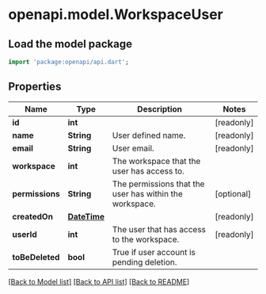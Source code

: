 # openapi.model.WorkspaceUser

## Load the model package
```dart
import 'package:openapi/api.dart';
```

## Properties
Name | Type | Description | Notes
------------ | ------------- | ------------- | -------------
**id** | **int** |  | [readonly] 
**name** | **String** | User defined name. | [readonly] 
**email** | **String** | User email. | [readonly] 
**workspace** | **int** | The workspace that the user has access to. | 
**permissions** | **String** | The permissions that the user has within the workspace. | [optional] 
**createdOn** | [**DateTime**](DateTime.md) |  | [readonly] 
**userId** | **int** | The user that has access to the workspace. | [readonly] 
**toBeDeleted** | **bool** | True if user account is pending deletion. | 

[[Back to Model list]](../README.md#documentation-for-models) [[Back to API list]](../README.md#documentation-for-api-endpoints) [[Back to README]](../README.md)


